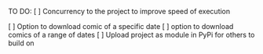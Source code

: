 TO DO:
  [ ] Concurrency to the project to improve speed of execution
  
  [ ] Option to download comic of a specific date
  [ ] option to download comics of a range of dates
  [ ] Upload project as module in PyPi for others to build on
